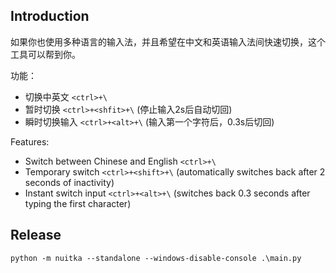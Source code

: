 ## Introduction

如果你也使用多种语言的输入法，并且希望在中文和英语输入法间快速切换，这个工具可以帮到你。

功能：
- 切换中英文 `<ctrl>+\`
- 暂时切换 `<ctrl>+<shfit>+\` (停止输入2s后自动切回)
- 瞬时切换输入 `<ctrl>+<alt>+\` (输入第一个字符后，0.3s后切回)

Features:
- Switch between Chinese and English `<ctrl>+\`
- Temporary switch `<ctrl>+<shift>+\` (automatically switches back after 2 seconds of inactivity)
- Instant switch input `<ctrl>+<alt>+\` (switches back 0.3 seconds after typing the first character)

## Release

```
python -m nuitka --standalone --windows-disable-console .\main.py
```
